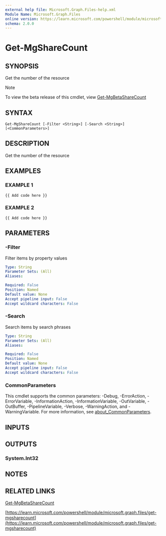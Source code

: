 ```yaml
---
external help file: Microsoft.Graph.Files-help.xml
Module Name: Microsoft.Graph.Files
online version: https://learn.microsoft.com/powershell/module/microsoft.graph.files/get-mgsharecount
schema: 2.0.0
---
```


# Get-MgShareCount

## SYNOPSIS
Get the number of the resource

> [!NOTE]
> To view the beta release of this cmdlet, view [Get-MgBetaShareCount](/powershell/module/Microsoft.Graph.Beta.Files/Get-MgBetaShareCount?view=graph-powershell-beta)

## SYNTAX

```
Get-MgShareCount [-Filter <String>] [-Search <String>] [<CommonParameters>]
```

## DESCRIPTION
Get the number of the resource

## EXAMPLES

### EXAMPLE 1
```
{{ Add code here }}
```

### EXAMPLE 2
```
{{ Add code here }}
```

## PARAMETERS

### -Filter
Filter items by property values

```yaml
Type: String
Parameter Sets: (All)
Aliases:

Required: False
Position: Named
Default value: None
Accept pipeline input: False
Accept wildcard characters: False
```

### -Search
Search items by search phrases

```yaml
Type: String
Parameter Sets: (All)
Aliases:

Required: False
Position: Named
Default value: None
Accept pipeline input: False
Accept wildcard characters: False
```

### CommonParameters
This cmdlet supports the common parameters: -Debug, -ErrorAction, -ErrorVariable, -InformationAction, -InformationVariable, -OutVariable, -OutBuffer, -PipelineVariable, -Verbose, -WarningAction, and -WarningVariable. For more information, see [about_CommonParameters](http://go.microsoft.com/fwlink/?LinkID=113216).

## INPUTS

## OUTPUTS

### System.Int32
## NOTES

## RELATED LINKS
[Get-MgBetaShareCount](/powershell/module/Microsoft.Graph.Beta.Files/Get-MgBetaShareCount?view=graph-powershell-beta)

[https://learn.microsoft.com/powershell/module/microsoft.graph.files/get-mgsharecount](https://learn.microsoft.com/powershell/module/microsoft.graph.files/get-mgsharecount)


